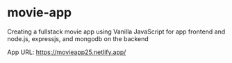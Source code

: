 # movie-app
Creating a fullstack movie app using Vanilla JavaScript for app frontend and node.js, expressjs, and mongodb on the backend

App URL: https://movieapp25.netlify.app/
